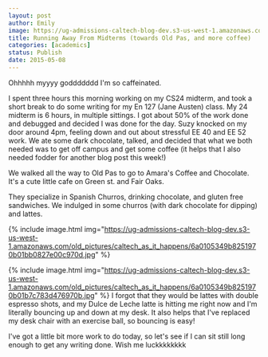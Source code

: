 ```yaml
---
layout: post
author: Emily
image: https://ug-admissions-caltech-blog-dev.s3-us-west-1.amazonaws.com/old_pictures/caltech_as_it_happens/6a0105349b8251970b01b8d10d5c70970c.jpg
title: Running Away From Midterms (towards Old Pas, and more coffee) 
categories: [academics]
status: Publish
date: 2015-05-08
---
```



Ohhhhh myyyy goddddddd I'm so caffeinated.

I spent three hours this morning working on my CS24 midterm, and took a short break to do some writing for my En 127 (Jane Austen) class. My 24 midterm is 6 hours, in multiple sittings. I got about 50% of the work done and debugged and decided I was done for the day. Suzy knocked on my door around 4pm, feeling down and out about stressful EE 40 and EE 52 work. We ate some dark chocolate, talked, and decided that what we both needed was to get off campus and get some coffee (it helps that I also needed fodder for another blog post this week!)

We walked all the way to Old Pas to go to Amara's Coffee and Chocolate. It's a cute little cafe on Green st. and Fair Oaks.

They specialize in Spanish Churros, drinking chocolate, and gluten free sandwiches. We indulged in some churros (with dark chocolate for dipping) and lattes.


{% include image.html img="https://ug-admissions-caltech-blog-dev.s3-us-west-1.amazonaws.com/old_pictures/caltech_as_it_happens/6a0105349b8251970b01bb0827e00c970d.jpg" %}


{% include image.html img="https://ug-admissions-caltech-blog-dev.s3-us-west-1.amazonaws.com/old_pictures/caltech_as_it_happens/6a0105349b8251970b01b7c783d476970b.jpg" %}
I forgot that they would be lattes with double espresso shots, and my Dulce de Leche latte is hitting me right now and I'm literally bouncing up and down at my desk. It also helps that I've replaced my desk chair with an exercise ball, so bouncing is easy!

I've got a little bit more work to do today, so let's see if I can sit still long enough to get any writing done. Wish me luckkkkkkkk

